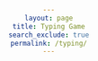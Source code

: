 ```yaml
---
layout: page
title: Typing Game
search_exclude: true
permalink: /typing/
---
```


<html lang="en">
    <meta charset="UTF-8">
    <meta name="viewport" content="width=device-width, initial-scale=1.0">
    <style>
        body {
            font-family: Arial, sans-serif;
            text-align: center;
            margin: 20px;
        }

        #text-container {
            margin-bottom: 20px;
        }

        #user-input {
            width: 80%;
            height: 100px;
            font-size: 16px;
            padding: 10px;
        }

        #results {
            margin-top: 20px;
        }
    </style>

    <h1>Typing Game</h1>
    <div id="text-container">
        <p id="text-to-type">The quick brown fox jumps over the lazy dog.</p>
    </div>
    <textarea id="user-input" placeholder="Start typing here..." autofocus></textarea>
    <button id="start-button">Start</button>
    <div id="results">
        <p id="time">Time: <span id="time-display">0</span> seconds</p>
        <p id="accuracy">Accuracy: <span id="accuracy-display">0%</span></p>
    </div>
    <script>
        let startButton = document.getElementById('start-button');
        let userInput = document.getElementById('user-input');
        let textToType = document.getElementById('text-to-type').innerText;
        let timeDisplay = document.getElementById('time-display');
        let accuracyDisplay = document.getElementById('accuracy-display');

        let startTime, endTime, timer, isTyping = false;

        function startTypingTest() {
            if (isTyping) return;
            
            isTyping = true;
            userInput.value = '';
            userInput.disabled = false;
            userInput.focus();
            
            startTime = new Date().getTime();
            timer = setInterval(updateTime, 100);
        }

        function updateTime() {
            let currentTime = new Date().getTime();
            let elapsedTime = (currentTime - startTime) / 1000;
            timeDisplay.textContent = elapsedTime.toFixed(2);
        }

        function endTypingTest() {
            clearInterval(timer);
            isTyping = false;
            
            let typedText = userInput.value;
            let correctChars = 0;
            
            for (let i = 0; i < typedText.length; i++) {
                if (typedText[i] === textToType[i]) {
                    correctChars++;
                }
            }
            
            let accuracy = (correctChars / textToType.length) * 100;
            accuracyDisplay.textContent = accuracy.toFixed(2) + '%';
            
            userInput.disabled = true;
        }

        startButton.addEventListener('click', startTypingTest);
        userInput.addEventListener('input', function() {
            if (userInput.value.length >= textToType.length) {
                endTypingTest();
            }
        });
    </script>

